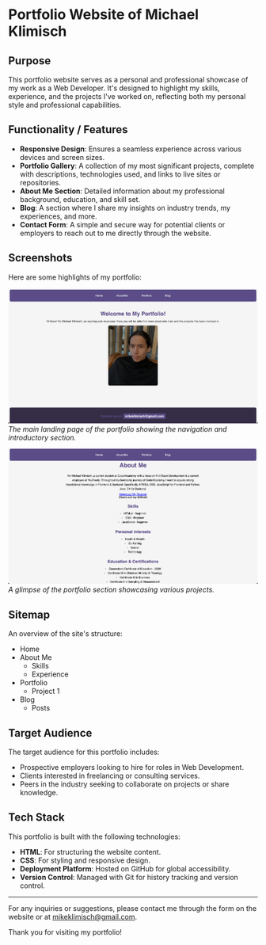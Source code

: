 # Portfolio Website of Michael Klimisch

## Purpose

This portfolio website serves as a personal and professional showcase of my work as a Web Developer. It's designed to highlight my skills, experience, and the projects I've worked on, reflecting both my personal style and professional capabilities.

## Functionality / Features

- **Responsive Design**: Ensures a seamless experience across various devices and screen sizes.
- **Portfolio Gallery**: A collection of my most significant projects, complete with descriptions, technologies used, and links to live sites or repositories.
- **About Me Section**: Detailed information about my professional background, education, and skill set.
- **Blog**: A section where I share my insights on industry trends, my experiences, and more.
- **Contact Form**: A simple and secure way for potential clients or employers to reach out to me directly through the website.

## Screenshots

Here are some highlights of my portfolio:

![Homepage Screenshot](/assets/Home.png)
*The main landing page of the portfolio showing the navigation and introductory section.*

![About Me Screenshot](/assets/Aboutme.png)
*A glimpse of the portfolio section showcasing various projects.*

## Sitemap

An overview of the site's structure:

- Home
- About Me
  - Skills
  - Experience
- Portfolio
  - Project 1
- Blog
  - Posts

## Target Audience

The target audience for this portfolio includes:

- Prospective employers looking to hire for roles in Web Development.
- Clients interested in freelancing or consulting services.
- Peers in the industry seeking to collaborate on projects or share knowledge.

## Tech Stack

This portfolio is built with the following technologies:

- **HTML**: For structuring the website content.
- **CSS**: For styling and responsive design.
- **Deployment Platform**: Hosted on GitHub for global accessibility.
- **Version Control**: Managed with Git for history tracking and version control.

---

For any inquiries or suggestions, please contact me through the form on the website or at mikeklimisch@gmail.com.

Thank you for visiting my portfolio!